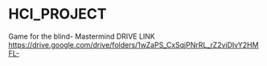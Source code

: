 # HCI_PROJECT
Game for the blind- Mastermind DRIVE LINK
https://drive.google.com/drive/folders/1wZaPS_CxSqjPNrRL_rZ2viDIvY2HMFL-
